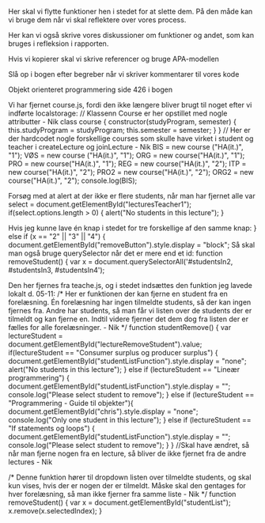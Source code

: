 Her skal vi flytte funktioner hen i stedet for at slette dem.
På den måde kan vi bruge dem når vi skal reflektere over vores process.

Her kan vi også skrive vores diskussioner om funktioner og andet, som kan bruges i refleksion i rapporten.

Hvis vi kopierer skal vi skrive referencer og bruge APA-modellen

Slå op i bogen efter begreber når vi skriver kommentarer til vores kode

Objekt orienteret programmering side 426 i bogen


Vi har fjernet course.js, fordi den ikke længere bliver brugt til noget efter vi indførte localstorage:
// Klassenn Course er her opstillet med nogle attributter - Nik
class course {
    constructor(studyProgram, semester) {
        this.studyProgram = studyProgram;
        this.semester = semester;
    }
}
// Her er der hardcodet nogle forskellige courses som skulle have virket i student og teacher i createLecture og joinLecture - Nik
BIS = new course ("HA(it.)", "1");
VØS = new course ("HA(it.)", "1");
ORG = new course("HA(it.)", "1");
PRO = new course("HA(it.)", "1");
REG = new course("HA(it.)", "2");
ITP = new course("HA(it.)", "2");
PRO2 = new course("HA(it.)", "2");
ORG2 = new course("HA(it.)", "2");
console.log(BIS);

Forsøg med at alert at der ikke er flere students, når man har fjernet alle
   var select = document.getElementById("lecturesTeacher1");
    if(select.options.length > 0) {
        alert("No students in this lecture");
    }

Hvis jeg kunne lave én knap i stedet for tre forskellige af den samme knap:
} else if (x == "2" || "3" || "4") {
        document.getElementById("removeButton").style.display = "block"; 
Så skal man også bruge querySelector når det er mere end et id:
function removeStudent() {
    var x = document.querySelectorAll('#studentsIn2, #studentsIn3, #studentsIn4');
    
    
Den her fjernes fra teache.js, og i stedet indsættes den funktion jeg lavede lokalt d. 05-11:
/* Her er funktionen der kan fjerne en student fra en forelæsning. Én forelæsning har ingen tilmeldte students, så der kan ingen fjernes fra.
Andre har students, så man får vi listen over de students der er tilmeldt og kan fjerne en. Indtil videre fjerner det dem dog fra listen der er fælles for alle forelæsninger. - Nik */
function studentRemove() {
    var lectureStudent = document.getElementById("lectureRemoveStudent").value;
    if(lectureStudent == "Consumer surplus og producer surplus") {
        document.getElementById("studentListFunction").style.display = "none";
        alert("No students in this lecture");
    } else if (lectureStudent == "Lineær programmering") {
        document.getElementById("studentListFunction").style.display = "";
        console.log("Please select student to remove");
    } else if (lectureStudent == "Programmering - Guide til objekter"){
        document.getElementById("chris").style.display = "none";
        console.log("Only one student in this lecture");
    } else if (lectureStudent == "If statements og loops") {
        document.getElementById("studentListFunction").style.display = "";
        console.log("Please select student to remove");
    }
}
//Skal have ændret, så når man fjerne nogen fra en lecture, så bliver de ikke fjernet fra de andre lectures - Nik

/* Denne funktion hører til dropdown listen over tilmeldte students, og skal kun vises, hvis der er nogen der er tilmeldt.
Måske skal den gentages for hver forelæsning, så man ikke fjerner fra samme liste - Nik  */
function removeStudent() {
    var x = document.getElementById("studentList");
    x.remove(x.selectedIndex);
}